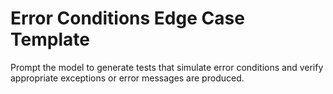 # Error Conditions Edge Case Template

Prompt the model to generate tests that simulate error conditions and verify appropriate exceptions or error messages are produced.
